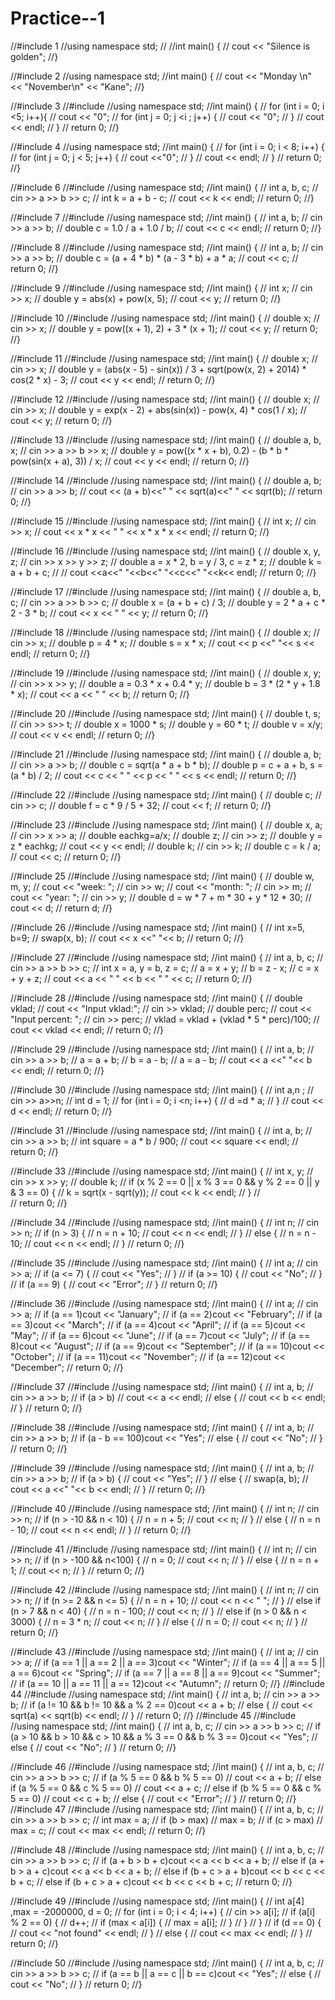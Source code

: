 # Practice--1
//#include <iostream> 1
//using namespace std;
//
//int main() {
//	cout << "Silence is golden";
//}

//#include <iostream> 2
//using namespace std;
//int main() {
//	cout << "Monday \n" << "November\n" << "Kane";
//}

//#include <iostream> 3
//#include <cmath>
//using namespace std;
//int main() {
//	for (int i = 0; i <5; i++){
//		cout << "0";
//		for (int j = 0; j <i ; j++) {
//			cout << "0";
//		}
//		cout << endl;
//	}
//	return 0;
//}

//#include <iostream> 4
//using namespace std;
//int main() {
//	for (int i = 0; i < 8; i++) {
//		for (int j = 0; j < 5; j++) {
//			cout <<"0";
//		}
//         cout << endl;
//	}
//	return 0;
//}

//#include <iostream> 6
//#include <cmath>
//using namespace std;
//int main() {
//	int a, b, c;
//	cin >> a >> b >> c;
//	int k = a + b - c;
//	cout << k << endl;
//	return 0;
//}

//#include <iostream>  7
//#include <cmath>
//using namespace std;
//int main() {
//	int a, b;
//	cin >> a >> b;
//	double c = 1.0 / a + 1.0 / b;
//	cout << c << endl;
//	return 0;
//}

//#include <iostream> 8
//#include <cmath>
//using namespace std;
//int main() {
//	int a, b;
//	cin >> a >> b;
//	double c = (a + 4 * b) * (a - 3 * b) + a * a;
//	cout << c;
//	return 0;
//}

//#include <iostream> 9
//#include <cmath>
//using namespace std;
//int main() {
//	int x;
//	cin >> x;
//	double y = abs(x) + pow(x, 5);
//	cout << y;
//	return 0;
//}

//#include <iostream> 10
//#include <cmath>
//using namespace std;
//int main() {
//	double x;
//	cin >> x;
//	double y = pow((x + 1), 2) + 3 * (x + 1);
//	cout << y;
//	return 0;
//}


//#include <iostream> 11
//#include <cmath>
//using namespace std;
//int main() {
//	double x;
//	cin >> x;
//	double y = (abs(x - 5) - sin(x)) / 3 + sqrt(pow(x, 2) + 2014) * cos(2 * x) - 3;
//	cout << y << endl;
//	return 0;
//}

//#include <iostream> 12
//#include <cmath>
//using namespace std;
//int main() {
//	double x;
//	cin >> x;
//	double y = exp(x - 2) + abs(sin(x)) - pow(x, 4) * cos(1 / x);
//	cout << y;
//	return 0;
//}

//#include <iostream> 13 
//#include <cmath>
//using namespace std;
//int main() {
//	double a, b, x;
//	cin >> a >> b >> x;
//	double y = pow((x * x + b), 0.2) - (b * b * pow(sin(x + a), 3)) / x;
//	cout << y << endl;
//	return 0;
//}

//#include <iostream> 14
//#include <cmath>
//using namespace std;
//int main() {
//	double a, b;
//	cin >> a >> b;
//	cout << (a + b)<<" " << sqrt(a)<<" " << sqrt(b);
//	return 0;
//}

//#include <iostream> 15
//#include <cmath>
//using namespace std;
//int main() {
//	int x;
//	cin >> x;
//	cout << x * x << " " << x * x * x << endl;
//	return 0;
//}

//#include <iostream> 16
//#include <cmath>
//using namespace std;
//int main() {
//	double x, y, z;
//	cin >> x >> y >> z;
//	double a = x * 2, b = y / 3, c = z * z;
//	double k = a + b + c;
//
//	cout <<a<<" "<<b<<" "<<c<<" "<<k<< endl;
//	return 0;
//}

//#include <iostream> 17
//#include <cmath>
//using namespace std;
//int main() {
//	double a, b, c;
//	cin >> a >> b >> c;
//	double x = (a + b + c) / 3;
//	double y = 2 * a + c * 2 - 3 * b;
//	cout << x << " " << y;
//	return 0;
//}

//#include <iostream> 18
//#include <cmath>
//using namespace std;
//int main() {
//	double x;
//	cin >> x;
//	double p = 4 * x;
//	double s = x * x;
//	cout << p <<" "<< s << endl;
//	return 0;
//}

//#include <iostream>19 
//#include <cmath>
//using namespace std;
//int main() {
//	double x, y;
//	cin >> x >> y;
//	double a = 0.3 * x + 0.4 * y;
//	double b = 3 * (2 * y + 1.8 * x);
//	cout << a << " " << b;
//	return 0;
//}


//#include <iostream> 20
//#include <cmath>
//using namespace std;
//int main() {
//	double t, s;
//	cin >> s>> t;
//	double x = 1000 * s;
//	double y = 60 * t;
//	double v = x/y;
//	cout << v << endl;
//	return 0;
//}

//#include <iostream> 21
//#include <cmath>
//using namespace std;
//int main() {
//	double a, b;
//	cin >> a >> b;
//	double c = sqrt(a * a + b * b);
//	double p = c + a + b, s = (a * b) / 2;
//	cout << c << " " << p << " " << s << endl;
//	return 0;
//}

//#include <iostream> 22
//#include <cmath>
//using namespace std;
//int main() {
//	double c;
//	cin >> c;
//	double f = c * 9 / 5 + 32;
//	cout << f;
//	return 0;
//}

//#include <iostream> 23
//#include <cmath>
//using namespace std;
//int main() {
//	double x, a;
//	cin >> x >> a;
// double eachkg=a/x;
//	double z;
//	cin >> z;
//	double y = z * eachkg;
//	cout << y << endl;
//	double k;
//	cin >> k;
//	double c = k / a;
//	cout << c;
//	return 0;
//}

//#include <iostream> 25
//#include <cmath>
//using namespace std;
//int main() {
//	double w, m, y;
//	cout << "week: ";
//	cin >> w;
//	cout << "month: ";
//	cin >> m;
//	cout << "year: ";
//	cin >> y;
//	double d = w * 7 + m * 30 + y * 12 * 30;
//	cout << d;
//	return d;
//}

//#include <iostream> 26
//#include <cmath>
//using namespace std;
//int main() {
//	int x=5, b=9;
//	swap(x, b);
//	cout << x <<" "<< b;
//	return 0;
//}

//#include <iostream> 27
//#include <cmath>
//using namespace std;
//int main() {
//	int a, b, c;
//	cin >> a >> b >> c;
//	int x = a, y = b, z = c;
//	a = x + y;
//	b = z - x;
//	c = x + y + z;
//	cout << a << " " << b << " " << c;
//	return 0;
//}

//#include <iostream> 28 
//#include <cmath>
//using namespace std;
//int main() {
//	double vklad;
//	cout << "Input vklad:";
//	cin >> vklad;
//	double perc;
//	cout << "Input percent: ";
//	cin >> perc;
//	vklad = vklad + (vklad * 5 * perc)/100;
//	cout << vklad << endl;
//	return 0;
//}

//#include <iostream> 29
//#include <cmath>
//using namespace std;
//int main() {
//	int a, b;
//	cin >> a >> b;
//	a = a + b;
//	b = a - b;
//	a = a - b;
//	cout << a <<" "<< b << endl;
//	return 0;
//}

//#include <iostream> 30
//#include <cmath>
//using namespace std;
//int main() {
//	int a,n ;
//	cin >> a>>n;
//	int d = 1;
//	for (int i = 0; i <n; i++) {
//		d =d * a;
//	}
//	cout << d << endl;
//	return 0;
//}

//#include <iostream> 31 
//#include <cmath>
//using namespace std;
//int main() {
//	int a, b;
//	cin >> a >> b;
//	int square = a * b / 900;
//	cout << square << endl;
//	return 0;
//}

//#include <iostream>33 
//#include <cmath>
//using namespace std;
//int main() {
//	int x, y;
//	cin >> x >> y;
//	double k;
//	if (x % 2 == 0 || x % 3 == 0 && y % 2 == 0 || y & 3 == 0) {
//		k = sqrt(x - sqrt(y));
//		cout << k << endl;
//	}
//	
//	return 0;
//}

//#include <iostream> 34
//#include <cmath>
//using namespace std;
//int main() {
//	int n;
//	cin >> n;
//	if (n > 3) {
//		n = n + 10;
//		cout << n << endl;
//	}
//	else {
//		n = n - 10;
//		cout << n << endl;
//	}
//	return 0;
//}

//#include <iostream> 35 
//#include <cmath>
//using namespace std;
//int main() {
//	int a;
//	cin >> a;
//	if (a <= 7) {
//		cout << "Yes";
//	}
//	if (a >= 10) {
//		cout << "No";
//	}
//	if (a == 9) {
//		cout << "Error";
//	}
//	return 0;
//}

//#include <iostream> 36
//#include <cmath>
//using namespace std;
//int main() {
//	int a;
//	cin >> a;
//	if (a == 1)cout << "January";
//	if (a == 2)cout << "February";
//	if (a == 3)cout << "March";
//	if (a == 4)cout << "April";
//	if (a == 5)cout << "May";
//	if (a == 6)cout << "June";
//	if (a == 7)cout << "July";
//	if (a == 8)cout << "August";
//	if (a == 9)cout << "September";
//	if (a == 10)cout << "October";
//	if (a == 11)cout << "November";
//	if (a == 12)cout << "December";
//	return 0;
//}

//#include <iostream> 37
//#include <cmath>
//using namespace std;
//int main() {
//	int a, b;
//	cin >> a >> b;
//	if (a > b)
//		cout << a << endl;
//	else {
//		cout << b << endl;
//	}
//	return 0;
//}

//#include <iostream> 38
//#include <cmath>
//using namespace std;
//int main() {
//	int a, b;
//	cin >> a >> b;
//	if (a - b == 100)cout << "Yes";
//	else {
//		cout << "No";
//	}
//	return 0;
//}

//#include <iostream> 39
//#include <cmath>
//using namespace std;
//int main() {
//	int a, b;
//	cin >> a >> b;
//	if (a > b) {
//		cout << "Yes";
//	}
//	else {
//		swap(a, b);
//		cout << a <<" "<< b << endl;
//	}
//	return 0;
//}

//#include <iostream>40
//#include <cmath>
//using namespace std;
//int main() {
//	int n;
//	cin >> n;
//	if (n > -10 && n < 10) {
//		n = n + 5;
//		cout << n;
//	}
//	else {
//		n = n - 10;
//		cout << n << endl;
//	}
//	return 0;
//}

//#include <iostream> 41
//#include <cmath>
//using namespace std;
//int main() {
//	int n;
//	cin >> n;
//	if (n > -100 && n<100) {
//		n = 0;
//		cout << n;
//	}
//	else {
//		n = n + 1;
//		cout << n;
//	}
//	return 0;
//}

//#include <iostream> 42
//#include <cmath>
//using namespace std;
//int main() {
//	int n;
//	cin >> n;
//	if (n >= 2 && n <= 5) {
//		n = n + 10;
//		cout << n << " ";
//	}
//	else if (n > 7 && n < 40) {
//		n = n - 100;
//		cout << n;
//	}
//	else if (n > 0 && n < 3000) {
//		n = 3 * n;
//		cout << n;
//	}
//	else {
//		n = 0;
//		cout << n;
//	}
//	return 0;
//}

//#include <iostream> 43
//#include <cmath>
//using namespace std;
//int main() {
//	int a;
//	cin >> a;
//	if (a == 1 || a == 2 || a == 3)cout << "Winter";
//	if (a == 4 || a == 5 || a == 6)cout << "Spring";
//	if (a == 7 || a == 8 || a == 9)cout << "Summer";
//	if (a == 10 || a == 11 || a == 12)cout << "Autumn";
//	return 0;
//}
//#include <iostream> 44
//#include <cmath>
//using namespace std;
//int main() {
//	int a, b;
//	cin >> a >> b;
//	if (a != 10 && b != 10 && a % 2 == 0)cout << a + b;
//	else {
//		cout << sqrt(a) << sqrt(b) << endl;
//	}
//	return 0;
//}
//#include <iostream> 45
//#include <cmath>
//using namespace std;
//int main() {
//	int a, b, c;
//	cin >> a >> b >> c;
//	if (a > 10 && b > 10 && c > 10 && a % 3 == 0 && b % 3 == 0)cout << "Yes";
//	else {
//		cout << "No";
//	}
//	return 0;
//}

//#include <iostream> 46
//#include <cmath>
//using namespace std;
//int main() {
//	int a, b, c;
//	cin >> a >> b >> c;
//	if (a % 5 == 0 && b % 5 == 0)
//		cout << a + b;
//	 else if (a % 5 == 0 && c % 5 == 0)
//		 cout << a + c;
//	 else if (b % 5 == 0 && c % 5 == 0)
//		 cout << c + b;
//	else {
//		cout << "Error";
//	}
//	return 0;
//}
//#include <iostream> 47
//#include <cmath>
//using namespace std;
//int main() {
//	int a, b, c;
//	cin >> a >> b >> c;
//	int max = a;
//	if (b > max)
//		max = b;
//	if (c > max)
//		max = c;
//	cout << max << endl;
//	return 0;
//}

//#include <iostream> 48
//#include <cmath>
//using namespace std;
//int main() {
//	int a, b, c;
//	cin >> a >> b >> c;
//	if (a + b > b + c)cout << a << b << a + b;
//	else if (a + b > a + c)cout << a << b << a + b;
//	else if (b + c > a + b)cout << b << c << b + c;
//	else if (b + c > a + c)cout << b << c << b + c;
//	return 0;
//}

//#include <iostream>49
//#include <cmath>
//using namespace std;
//int main() {
//	int a[4] ,max = -2000000, d = 0;
//	for (int i = 0; i < 4; i++) {
//		cin >> a[i];
//		if (a[i] % 2 == 0) {
//			d++;
//			if (max < a[i]) {
//				max = a[i];
//			}
//		}
//	}
//	if (d == 0) {
//			cout << "not found" << endl;
//		}
//	else {
//		cout << max << endl;
//	}
//	return 0;
//}

//#include <iostream> 50
//#include <cmath>
//using namespace std;
//int main() {
//	int a, b, c;
//	cin >> a >> b >> c;
//	if (a == b || a == c || b == c)cout << "Yes";
//	else {
//		cout << "No";
//	}
//	return 0;
//}

    
